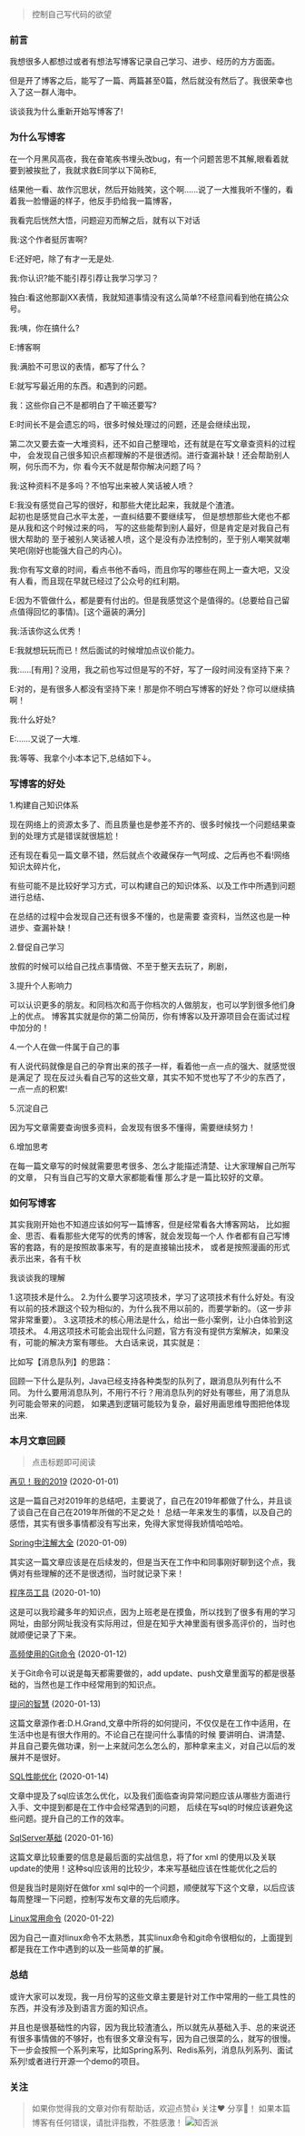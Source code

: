 
> 控制自己写代码的欲望

### 前言

我想很多人都想过或者有想法写博客记录自己学习、进步、经历的方方面面。

但是开了博客之后，能写了一篇、两篇甚至0篇，然后就没有然后了。我很荣幸也入了这一群人海中。

谈谈我为什么重新开始写博客了!

### 为什么写博客

在一个月黑风高夜，我在奋笔疾书埋头改bug，有一个问题苦思不其解,眼看着就要到被挨批了，我就求救E同学以下简称E,

结果他一看、故作沉思状，然后开始贱笑，这个啊......说了一大推我听不懂的，看着我一脸懵逼的样子，他反手扔给我一篇博客，

我看完后恍然大悟，问题迎刃而解之后，就有以下对话

我:这个作者挺厉害啊?

E:还好吧，除了有才一无是处.

我:你认识?能不能引荐引荐让我学习学习？

独白:看这他那副XX表情，我就知道事情没有这么简单?不经意间看到他在搞公众号。

我:咦，你在搞什么?

E:博客啊

我:满脸不可思议的表情，都写了什么？

E:就写写最近用的东西。和遇到的问题。

我：这些你自己不是都明白了干嘛还要写?

E:时间长不是会遗忘的吗，很多时候处理过的问题，还是会继续出现，

  第二次又要去查一大堆资料，还不如自己整理哈，还有就是在写文章查资料的过程中，
  会发现自己很多知识点都理解的不是很透彻。进行查漏补缺！还会帮助别人啊，何乐而不为，你
  看今天不就是帮你解决问题了吗？

我:这种资料不是多吗？不怕写出来被人笑话被人喷？

E:我没有感觉自己写的很好，和那些大佬比起来，我就是个渣渣。  
  起初也是感觉自己水平太差，一直纠结要不要继续写，
  但是想想那些大佬也不都是从我和这个时候过来的吗，
  写的这些能帮到别人最好，但是肯定是对我自己有很大帮助的
  至于被别人笑话被人喷，这个是没有办法控制的，至于别人嘲笑就嘲笑吧(刚好也能强大自己的内心)。

我:你有写文章的时间，看点书他不香吗，而且你写的哪些在网上一查大吧，又没有人看，而且现在早就已经过了公众号的红利期。

E:因为不管做什么，都是要有付出的。但是我感觉这个是值得的。(总要给自己留点值得回忆的事情)。[这个逼装的满分]

我:活该你这么优秀！

E:我就想玩玩而已！然后面试的时候增加点议价能力。

我:.....[有用]？没用，我之前也写过但是写的不好，写了一段时间没有坚持下来？

E:对的，是有很多人都没有坚持下来！那是你不明白写博客的好处？你可以继续搞啊！

我:什么好处?

E:......又说了一大堆.

我:等等、我拿个小本本记下,总结如下↓。

### 写博客的好处

 1.构建自己知识体系
 
 现在网络上的资源太多了、而且质量也是参差不齐的、很多时候找一个问题结果查到的处理方式是错误就很尴尬！

 还有现在看见一篇文章不错，然后就点个收藏保存一气呵成、之后再也不看!网络知识太碎片化，

 有些可能不是比较好学习方式，可以构建自己的知识体系、以及工作中所遇到问题进行总结、

 在总结的过程中会发现自己还有很多不懂的，也是需要 查资料，当然这也是一种进步、查漏补缺！

 2.督促自己学习

 放假的时候可以给自己找点事情做、不至于整天去玩了，刷剧，

 3.提升个人影响力

 可以认识更多的朋友。和同档次和高于你档次的人做朋友，也可以学到很多他们身上的优点。
 博客其实就是你的第二份简历，你有博客以及开源项目会在面试过程中加分的！

 4.一个人在做一件属于自己的事
 
 有人说代码就像是自己的孕育出来的孩子一样，看着他一点一点的强大、就感觉很是满足了
 现在反过头看自己写的这些文章，其实不知不觉也写了不少的东西了，一点一点的积累!

 5.沉淀自己

 因为写文章需要查询很多资料，会发现有很多不懂得，需要继续努力！
 
 6.增加思考

 在每一篇文章写的时候就需要思考很多、怎么才能描述清楚、让大家理解自己所写的文章，
 只有当自己写的文章大家都能看懂 那么才是一篇比较好的文章。

### 如何写博客

其实我刚开始也不知道应该如何写一篇博客，但是经常看各大博客网站，
比如掘金、思否、看看那些大佬写的优秀的博客，就会发现每一个人
作者都有自己写博客的套路，有的是按照故事来写，有的是直接输出技术，
或者是按照漫画的形式表示出来，各有千秋

我谈谈我的理解

1.这项技术是什么。
2.为什么要学习这项技术，学习了这项技术有什么好处。有没有以前的技术跟这个较为相似的，为什么我不用以前的，而要学新的。（这一步非常非常重要）。
3.这项技术的核心用法是什么，给出一些小案例，让小白体验到这项技术。
4.用这项技术可能会出现什么问题，官方有没有提供方案解决，如果没有，可能的解决方案有哪些。
大白话来说，其实就是：

比如写【消息队列】的思路：

回顾一下什么是队列，Java已经支持各种类型的队列了，跟消息队列有什么不同。
为什么要用消息队列，不用行不行？用消息队列的好处有哪些，用了消息队列可能会带来的问题，
如果遇到逻辑可能较为复杂，最好用画思维导图把他体现出来.

### 本月文章回顾

>点击标题即可阅读

[再见！我的2019](https://mp.weixin.qq.com/s/hX7hAC0TXE-EtQ0Dx-5gWA) (2020-01-01)

这是一篇自己对2019年的总结吧，主要说了，自己在2019年都做了什么，并且谈了谈自己在自己在2019年所做的不足之处！
总结一年来发生的事情，以及自己的感悟，其实有很多事情都没有写出来，免得大家觉得我娇情哈哈哈。

[Spring中注解大全](https://mp.weixin.qq.com/s/UuzxgGg7Lsvsac9F_CLOcg) (2020-01-09)

其实这一篇文章应该是在后续发的，但是当天在工作中和同事刚好聊到这个点，我俩对有些理解的还不是很透彻，当时就记录下来！

[程序员工具](https://mp.weixin.qq.com/s/pOMx4rGvK_cdn8S9ljoWHw) (2020-01-10)

这是可以我珍藏多年的知识点，因为上班老是在摸鱼，所以找到了很多有用的学习网址，由部分网址我没有实际用过，但是在知乎大神里面有很多高评价的，当时也就顺便记录了下来。

[高频使用的Git命令](https://mp.weixin.qq.com/s/tb0B_7wevt29RZJSiTJOPQ) (2020-01-12)

关于Git命令可以说是每天都需要做的，add update、push文章里面写的都是很基础的，当然也是工作中经常用到的知识点。

[提问的智慧](https://mp.weixin.qq.com/s/jEwacdYF8tifqX2CiOhHDw) (2020-01-13)

这篇文章源作者:D.H.Grand,文章中所将的如何提问，不仅仅是在工作中适用，在生活中也是有很大作用的。不论自己在提问什么事情的时候
要讲明白、讲清楚、并且自己要先做功课，别一上来就问怎么怎么的，那种拿来主义，对自己以后的发展并不是很好。

[SQL性能优化](https://mp.weixin.qq.com/s/1Tf7uSnAwVnI9PmWOtH65g) (2020-01-14)

文章中提及了sql应该怎么优化，以及我们面临查询异常问题应该从哪些方面进行入手、文中提到都是在工作中会经常遇到的问题，
后续在写sql的时候应该避免这些问题。提升自己的工作的效率。

[SqlServer基础](https://mp.weixin.qq.com/s/-p7Ni115nRRd3Q5AQ1O0dw) (2020-01-16)

这篇文章比较重要的信息是最后面的实战信息，将了for xml 的使用以及关联update的使用！这种sql应该用的比较少，本来写基础应该在性能优化之后的

但是我当时是刚好在做for xml sql中的一个问题，顺便就写下这个文章，以后应该每周整理一下问题，控制写发布文章的先后顺序。

[Linux常用命令](https://mp.weixin.qq.com/s/-p7Ni115nRRd3Q5AQ1O0dw) (2020-01-22)

因为自己一直对linux命令不太熟悉，其实linux命令和git命令很相似的，上面提到都是我在工作中遇到的以及一些简单的扩展。


### 总结

或许大家可以发现，我一月份写的这些文章主要是针对工作中常用的一些工具性的东西，并没有涉及到语言方面的知识点。

并且也是很基础性的内容，因为我比较渣渣么，所以就先从基础入手、总的来说还有很多事情做的不够好，也有很多文章没有写，因为自己很菜的么，就写的很慢。下一步会按照一个系列来写，比如Spring系列、Redis系列，消息队列系列、面试系列!或者进行开源一个demo的项目。

### 关注

>如果你觉得我的文章对你有帮助话，欢迎点赞👍 关注❤️ 分享👥！
>如果本篇博客有任何错误，请批评指教，不胜感激！
![知否派](https://whcoding.oss-cn-hangzhou.aliyuncs.com/img/20220530174025.jpg)